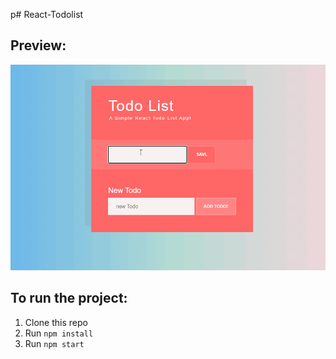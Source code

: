 p# React-Todolist


## Preview: 

![grab-landing-page](preview.gif)

## To run the project:

1. Clone this repo
2. Run `npm install`
3. Run `npm start`